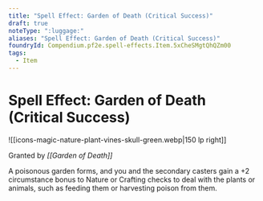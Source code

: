 ```yaml
---
title: "Spell Effect: Garden of Death (Critical Success)"
draft: true
noteType: ":luggage:"
aliases: "Spell Effect: Garden of Death (Critical Success)"
foundryId: Compendium.pf2e.spell-effects.Item.5xCheSMgtQhQZm00
tags:
  - Item
---
```


# Spell Effect: Garden of Death (Critical Success)
![[icons-magic-nature-plant-vines-skull-green.webp|150 lp right]]

Granted by _[[Garden of Death]]_

A poisonous garden forms, and you and the secondary casters gain a +2 circumstance bonus to Nature or Crafting checks to deal with the plants or animals, such as feeding them or harvesting poison from them.
